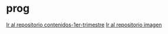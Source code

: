 # prog
[Ir al repositorio contenidos-1er-trimestre](https://github.com/malak795/contenidos-1er-trimestre)
[Ir al repositorio imagen](https://github.com/malak795/imagen)
